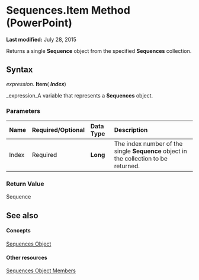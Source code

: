 
# Sequences.Item Method (PowerPoint)

 **Last modified:** July 28, 2015

Returns a single  **Sequence** object from the specified **Sequences** collection.

## Syntax

 _expression_. **Item**( **_Index_**)

 _expression_A variable that represents a  **Sequences** object.


### Parameters



|**Name**|**Required/Optional**|**Data Type**|**Description**|
|:-----|:-----|:-----|:-----|
|Index|Required| **Long**|The index number of the single  **Sequence** object in the collection to be returned.|

### Return Value

Sequence


## See also


#### Concepts


 [Sequences Object](7650703c-9072-6867-6367-4496b067aa8e.md)
#### Other resources


 [Sequences Object Members](709077eb-c21e-9d31-7958-b898c268f4cb.md)
